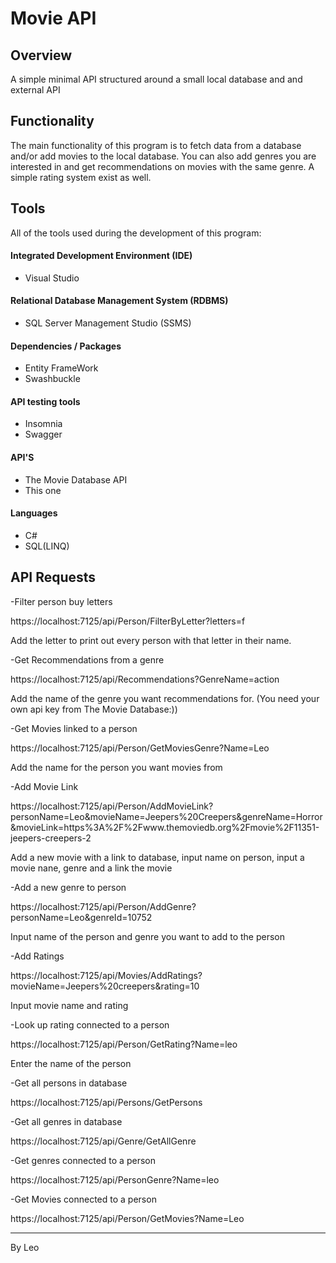﻿# Movie API

## Overview
A simple minimal API structured around a small local database and and external API

## Functionality

The main functionality of this program is to fetch data from a database and/or add movies to the local database.
You can also add genres you are interested in and get recommendations on movies with the same genre.
A simple rating system exist as well.

## Tools

All of the tools used during the development of this program:

#### Integrated Development Environment (IDE)

- Visual Studio

#### Relational Database Management System (RDBMS)

- SQL Server Management Studio (SSMS)

#### Dependencies / Packages

- Entity FrameWork
- Swashbuckle

#### API testing tools

- Insomnia
- Swagger

#### API'S

- The Movie Database API
- This one

#### Languages

- C#
- SQL(LINQ)

## API Requests
-Filter person buy letters 

https://localhost:7125/api/Person/FilterByLetter?letters=f

Add the letter to print out every person with that letter in their name.

-Get Recommendations from a genre

https://localhost:7125/api/Recommendations?GenreName=action

Add the name of the genre you want recommendations for.
(You need your own api key from The Movie Database:))

-Get Movies linked to a person

https://localhost:7125/api/Person/GetMoviesGenre?Name=Leo

Add the name for the person you want movies from

-Add Movie Link

https://localhost:7125/api/Person/AddMovieLink?personName=Leo&movieName=Jeepers%20Creepers&genreName=Horror&movieLink=https%3A%2F%2Fwww.themoviedb.org%2Fmovie%2F11351-jeepers-creepers-2

Add a new movie with a link to database, input name on person, input a movie nane, genre and a link the movie


-Add a new genre to person

https://localhost:7125/api/Person/AddGenre?personName=Leo&genreId=10752

Input name of the person and genre you want to add to the person

-Add Ratings

https://localhost:7125/api/Movies/AddRatings?movieName=Jeepers%20creepers&rating=10

Input movie name and rating

-Look up rating connected to a person

https://localhost:7125/api/Person/GetRating?Name=leo

Enter the name of the person

-Get all persons in database

https://localhost:7125/api/Persons/GetPersons

-Get all genres in database

https://localhost:7125/api/Genre/GetAllGenre

-Get genres connected to a person 

https://localhost:7125/api/PersonGenre?Name=leo

-Get Movies connected to a person

https://localhost:7125/api/Person/GetMovies?Name=Leo


----------------------------------------------------
By Leo 
